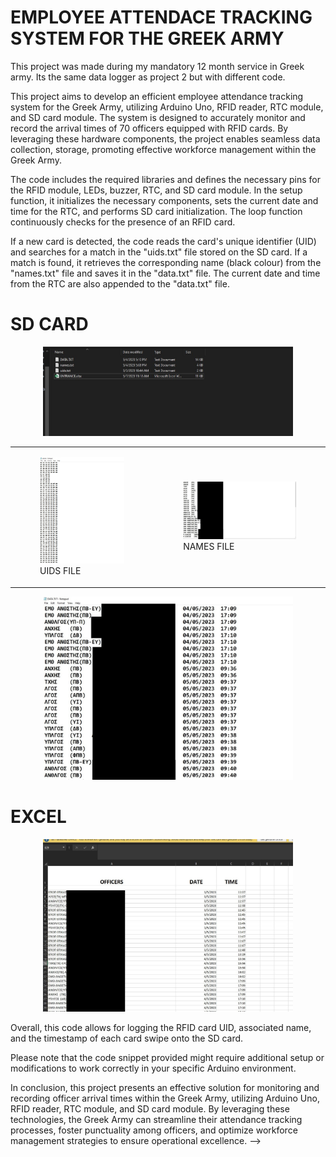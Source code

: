 # EMPLOYEE ATTENDACE TRACKING SYSTEM FOR THE GREEK ARMY 

This project was made during my mandatory 12 month service in Greek army. 
Its the same data logger as project 2 but with different code.

This project aims to develop an efficient employee attendance tracking system for the Greek Army, utilizing Arduino Uno, RFID reader, RTC module, and SD card module. The system is designed to accurately monitor and record the arrival times of 70 officers equipped with RFID cards. By leveraging these hardware components, the project enables seamless data collection, storage, promoting effective workforce management within the Greek Army.

The code includes the required libraries and defines the necessary pins for the RFID module, LEDs, buzzer, RTC, and SD card module. In the setup function, it initializes the necessary components, sets the current date and time for the RTC, and performs SD card initialization. The loop function continuously checks for the presence of an RFID card.

If a new card is detected, the code reads the card's unique identifier (UID) and searches for a match in the "uids.txt" file stored on the SD card. If a match is found, it retrieves the corresponding name (black colour) from the "names.txt" file  and saves it in the "data.txt" file. The current date and time from the RTC are also appended to the "data.txt" file.

<h1>SD CARD</h1> 

<p align="center">
  <img src="https://github.com/chrysostomos997/Arduino-Projects/blob/497716ed01c1e46fc865472d70539c5d09d5177c/EMPLOYEE%20ATTENDANCE%20TRACKING%20SYSTEM%20FOR%20THE%20GREEK%20ARMY/MICRO%20SD%20CARD.jpg" alt="your-image-description" width="400" />
</p>



<table>
  <tr>
    <td>
      <figure>
        <img src="https://github.com/chrysostomos997/Arduino-Projects/blob/5343e720b6d65f184505c504fae7895be96f2f0a/EMPLOYEE%20ATTENDANCE%20TRACKING%20SYSTEM%20FOR%20THE%20GREEK%20ARMY/uids.jpg" />
        <figcaption>UIDS FILE</figcaption>
      </figure>
    </td>
    <td>
      <figure>
        <img src="https://github.com/chrysostomos997/Arduino-Projects/blob/5343e720b6d65f184505c504fae7895be96f2f0a/EMPLOYEE%20ATTENDANCE%20TRACKING%20SYSTEM%20FOR%20THE%20GREEK%20ARMY/names.jpg" />
        <figcaption>NAMES FILE</figcaption>
      </figure>
    </td>
  </tr>
</table>


<p align="center">
  <img src="https://github.com/chrysostomos997/Arduino-Projects/blob/cde252b33542b37a8cf1b955e43b2608103d3989/EMPLOYEE%20ATTENDANCE%20TRACKING%20SYSTEM%20FOR%20THE%20GREEK%20ARMY/data.jpg" alt="DATA FILE" width="400" />
</p>

<h1>EXCEL</h1> 
<p align="center">
  <img src="https://github.com/chrysostomos997/Arduino-Projects/blob/4636f45e0ae0183fcf4ebaa4ac8f8b843606ba27/EMPLOYEE%20ATTENDANCE%20TRACKING%20SYSTEM%20FOR%20THE%20GREEK%20ARMY/excel.jpg" alt="DATA FILE" width="400" />
</p>




Overall, this code allows for logging the RFID card UID, associated name, and the timestamp of each card swipe onto the SD card.

Please note that the code snippet provided might require additional setup or modifications to work correctly in your specific Arduino environment.

In conclusion, this project presents an effective solution for monitoring and recording officer arrival times within the Greek Army, utilizing Arduino Uno, RFID reader, RTC module, and SD card module. By leveraging these technologies, the Greek Army can streamline their attendance tracking processes, foster punctuality among officers, and optimize workforce management strategies to ensure operational excellence.
 -->

